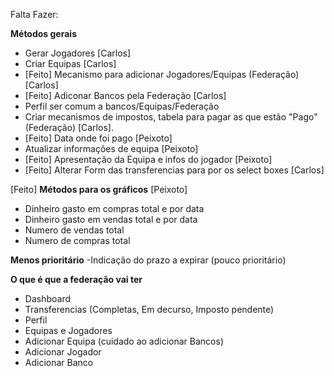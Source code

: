 Falta Fazer:

**Métodos gerais**

- Gerar Jogadores [Carlos]
- Criar Equipas [Carlos]
- [Feito]  Mecanismo para adicionar Jogadores/Equipas (Federação) [Carlos]
- [Feito] Adiconar Bancos pela Federação [Carlos]
- Perfil ser comum a bancos/Equipas/Federação 
- Criar mecanismos de impostos, tabela para pagar as que estão "Pago" (Federação) [Carlos]. 
- [Feito] Data onde foi pago [Peixoto]
- Atualizar informações de equipa [Peixoto]
- [Feito] Apresentação da Equipa e infos do jogador [Peixoto]
- [Feito] Alterar Form das transferencias para por os select boxes [Carlos]

[Feito] **Métodos para os gráficos** [Peixoto]

- Dinheiro gasto em compras total e por data
- Dinheiro gasto em vendas total e por data
- Numero de vendas total
- Numero de compras total

**Menos prioritário**
-Indicação do prazo a expirar (pouco prioritário)


**O que é que a federação vai ter**

- Dashboard
- Transferencias (Completas, Em decurso, Imposto pendente)
- Perfil
- Equipas e Jogadores
- Adicionar Equipa (cuidado ao adicionar Bancos)
- Adicionar Jogador
- Adicionar Banco
